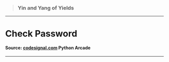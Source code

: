> ### Yin and Yang of Yields 
 --- 
 # Check Password
 #### Source: [codesignal.com](https://codesignal.com/) Python Arcade 
 --- 
